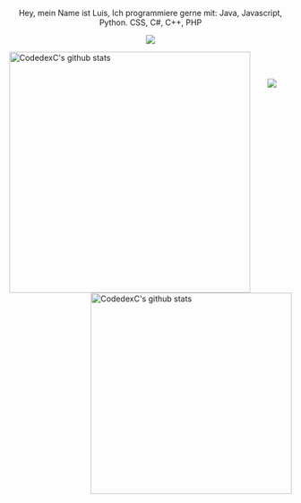 <p align="center"> Hey, mein Name ist Luis, Ich programmiere gerne mit: Java, Javascript, Python. CSS, C#, C++, PHP </p align="center">
<p align="center">

</p align="center">
<!--- Picture --->
<p align="center">
<img src="https://github.com/CodedexC/CodedexC/blob/main/picture/rep.gif" />
  </p align="center">
<!--- Stat Github --->
<img align="left" width="430" height="auto" alt="CodedexC's github stats" src="https://github-readme-stats.vercel.app/api?username=CodedexC&hide=_border=true&title_color=0088ff&icon_color=0088ff&text_color=c9d1d9&bg_color=0d1117&show_icons=true;count_private=true&amp;include_all_commits=true">
<img align="right" width="359" height="auto" alt="CodedexC's github stats" src="https://github-readme-stats.vercel.app/api/top-langs/?username=CodedexC&hide=_border=true&title_color=0088ffc&icon_color=0ff54c&text_color=c9d1d9&bg_color=0d1117&layout=compact&amp;show_icons=true&amp;">
</h2>
<br>
<br>
<a href="">
  <p align="center">
    <img align="center" src="https://lanyard.cnrad.dev/api/531896089096486922?borderRadius=30px" />
  </p>
</a>
<br>
<br>
<br>


